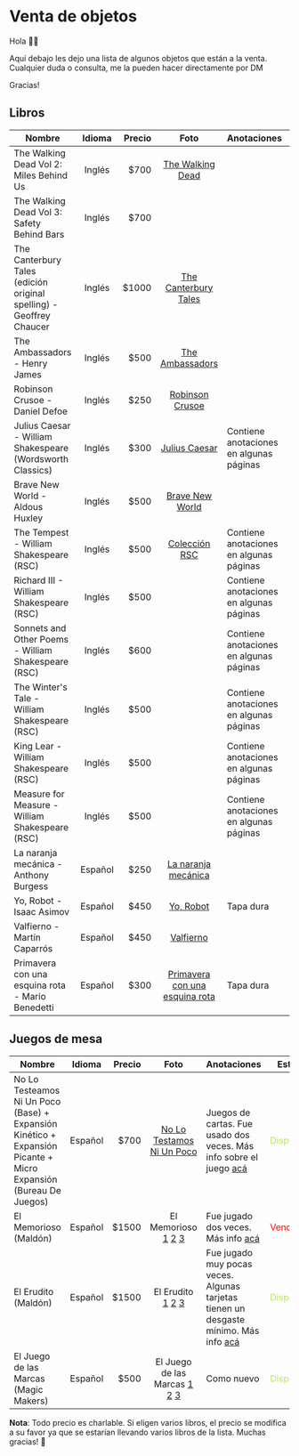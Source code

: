 # Venta de objetos

Hola 👋🏻

Aquí debajo les dejo una lista de algunos objetos que están a la venta. Cualquier duda o consulta, me la pueden hacer directamente por DM

Gracias!

## Libros

| Nombre                                                              | Idioma  | Precio |                                     Foto                                     | Anotaciones                             | Estado     |
|---------------------------------------------------------------------|:---------:|-------:|:----------------------------------------------------------------------------:|-----------------------------------------|------------|
| The Walking Dead Vol 2: Miles Behind Us                             | Inglés  |  $700 |               [The Walking Dead](https://raw.githubusercontent.com/dunno555/dunno555.github.io/main/assets/the_walking_dead.jpg)               |                                         | <span style="color:#b5e853">Disponible</span> |
| The Walking Dead Vol 3: Safety Behind Bars                          | Inglés  |  $700 |                                                                              |                                         | <span style="color:#b5e853">Disponible</span> |
| The Canterbury Tales (edición original spelling) - Geoffrey Chaucer | Inglés  |  $1000 |           [The Canterbury Tales](https://raw.githubusercontent.com/dunno555/dunno555.github.io/main/assets/the_canterbury_tales.jpg)           |                                         | <span style="color:#b5e853">Disponible</span> |
| The Ambassadors - Henry James                                       | Inglés  |  $500 |                [The Ambassadors](https://raw.githubusercontent.com/dunno555/dunno555.github.io/main/assets/the_ambassadors.jpg)                |                                         | <span style="color:#b5e853">Disponible</span> |
| Robinson Crusoe - Daniel Defoe                                      | Inglés  |   $250 |                [Robinson Crusoe](https://raw.githubusercontent.com/dunno555/dunno555.github.io/main/assets/robinson_crusoe.jpg)                |                                         | <span style="color:#b5e853">Disponible</span> |
| Julius Caesar - William Shakespeare (Wordsworth Classics)           | Inglés  |   $300 |                  [Julius Caesar](https://raw.githubusercontent.com/dunno555/dunno555.github.io/main/assets/julius_caesar.jpg)                  | Contiene anotaciones en algunas páginas | <span style="color:#b5e853">Disponible</span> |
| Brave New World - Aldous Huxley                                     | Inglés  |   $500 |                [Brave New World](https://raw.githubusercontent.com/dunno555/dunno555.github.io/main/assets/brave_new_world.jpg)                |                                         | <span style="color:#b5e853">Disponible</span> |
| The Tempest - William Shakespeare (RSC)                             | Inglés  |  $500 |                  [Colección RSC](https://raw.githubusercontent.com/dunno555/dunno555.github.io/main/assets/shakespeare_rsc.jpg)                  | Contiene anotaciones en algunas páginas | <span style="color:#b5e853">Disponible</span> |
| Richard III - William Shakespeare (RSC)                             | Inglés  |  $500 |                                                                              | Contiene anotaciones en algunas páginas | <span style="color:#b5e853">Disponible</span> |
| Sonnets and Other Poems - William Shakespeare (RSC)                 | Inglés  |  $600 |                                                                              | Contiene anotaciones en algunas páginas | <span style="color:#b5e853">Disponible</span> |
| The Winter's Tale - William Shakespeare (RSC)                       | Inglés  |  $500 |                                                                              | Contiene anotaciones en algunas páginas | <span style="color:#b5e853">Disponible</span> |
| King Lear - William Shakespeare (RSC)                               | Inglés  |  $500 |                                                                              | Contiene anotaciones en algunas páginas | <span style="color:#b5e853">Disponible</span> |
| Measure for Measure - William Shakespeare (RSC)                     | Inglés  |  $500 |                                                                              | Contiene anotaciones en algunas páginas | <span style="color:#b5e853">Disponible</span> |
| La naranja mecánica - Anthony Burgess                               | Español |   $250 |            [La naranja mecánica](https://raw.githubusercontent.com/dunno555/dunno555.github.io/main/assets/la_naranja_mecanica.jpg)            |                                         | <span style="color:#b5e853">Disponible</span> |
| Yo, Robot - Isaac Asimov                                            | Español |  $450 |                       [Yo, Robot](https://raw.githubusercontent.com/dunno555/dunno555.github.io/main/assets/yo_robot.jpg)                      | Tapa dura                               | <span style="color:#b5e853">Disponible</span> |
| Valfierno - Martín Caparrós                                         | Español |  $450 |                      [Valfierno](https://raw.githubusercontent.com/dunno555/dunno555.github.io/main/assets/valfierno.jpg)                      |                                         | <span style="color:#b5e853">Disponible</span> |
| Primavera con una esquina rota - Mario Benedetti                    | Español |   $300 | [Primavera con una esquina rota](https://raw.githubusercontent.com/dunno555/dunno555.github.io/main/assets/primavera_con_una_esquina_rota.jpg) | Tapa dura                               | <span style="color:red">Vendido</span> |

## Juegos de mesa

| Nombre                                                              | Idioma  | Precio |                                     Foto                                     | Anotaciones                             | Estado     |
|---------------------------------------------------------------------|:---------:|-------:|:----------------------------------------------------------------------------:|-----------------------------------------|------------|
| No Lo Testeamos Ni Un Poco (Base) + Expansión Kinético + Expansión Picante + Micro Expansión (Bureau De Juegos)                    | Español |   $700 | [No Lo Testamos Ni Un Poco](https://raw.githubusercontent.com/dunno555/dunno555.github.io/main/assets/no_lo_testeamos_ni_un_poco.jpg) | Juegos de cartas. Fue usado dos veces. Más info sobre el juego [acá](https://www.bureaudejuegos.com/productos/nltn1p/)                               | <span style="color:#b5e853">Disponible</span> |
| El Memorioso (Maldón)                   | Español |   $1500 | El Memorioso [1](https://raw.githubusercontent.com/dunno555/dunno555.github.io/main/assets/el_memorioso_1.jpg) [2](https://raw.githubusercontent.com/dunno555/dunno555.github.io/main/assets/el_memorioso_2.jpg) [3](https://raw.githubusercontent.com/dunno555/dunno555.github.io/main/assets/el_memorioso_3.jpg) | Fue jugado dos veces. Más info [acá](https://maldon.com.ar/blog/projects/elmemorioso/)                               | <span style="color:red">Vendido</span> |
| El Erudito (Maldón)                   | Español |   $1500 | El Erudito [1](https://raw.githubusercontent.com/dunno555/dunno555.github.io/main/assets/el_erudito_1.jpg) [2](https://raw.githubusercontent.com/dunno555/dunno555.github.io/main/assets/el_erudito_2.jpg) [3](https://raw.githubusercontent.com/dunno555/dunno555.github.io/main/assets/el_erudito_3.jpg) | Fue jugado muy pocas veces. Algunas tarjetas tienen un desgaste mínimo. Más info [acá](https://maldon.com.ar/blog/projects/elerudito/)                               | <span style="color:#b5e853">Disponible</span> |
| El Juego de las Marcas (Magic Makers)                   | Español |   $500 | El Juego de las Marcas [1](https://raw.githubusercontent.com/dunno555/dunno555.github.io/main/assets/el_juego_de_las_marcas_1.jpg) [2](https://raw.githubusercontent.com/dunno555/dunno555.github.io/main/assets/el_juego_de_las_marcas_2.jpg) [3](https://raw.githubusercontent.com/dunno555/dunno555.github.io/main/assets/el_juego_de_las_marcas_3.jpg) | Como nuevo                               | <span style="color:#b5e853">Disponible</span> |



**Nota**: Todo precio es charlable. Si eligen varios libros, el precio se modifica a su favor ya que se estarían llevando varios libros de la lista. Muchas gracias! 🙂
